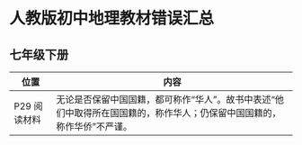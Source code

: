 # 人教版初中地理教材错误汇总

## 七年级下册

|位置|内容|
|-|-|
|P29 阅读材料|无论是否保留中国国籍，都可称作“华人”。故书中表述“他们中取得所在国国籍的，称作华人；仍保留中国国籍的，称作华侨”不严谨。|